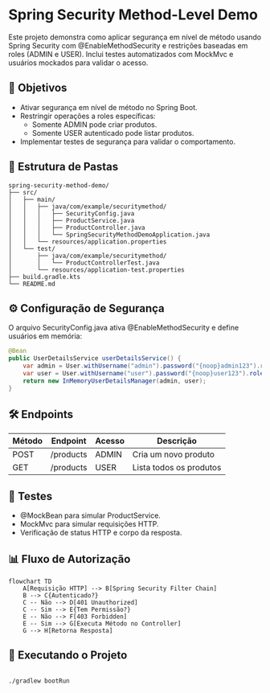 # Spring Security Method-Level Demo

Este projeto demonstra como aplicar segurança em nível de método usando Spring Security com @EnableMethodSecurity e restrições baseadas em roles (ADMIN e USER).
Inclui testes automatizados com MockMvc e usuários mockados para validar o acesso.

## 📌 Objetivos

- Ativar segurança em nível de método no Spring Boot.
- Restringir operações a roles específicas:
   - Somente ADMIN pode criar produtos.
   - Somente USER autenticado pode listar produtos.
- Implementar testes de segurança para validar o comportamento.

## 📂 Estrutura de Pastas

```text
spring-security-method-demo/
├── src/
│   ├── main/
│   │   ├── java/com/example/securitymethod/
│   │   │   ├── SecurityConfig.java
│   │   │   ├── ProductService.java
│   │   │   ├── ProductController.java
│   │   │   └── SpringSecurityMethodDemoApplication.java
│   │   └── resources/application.properties
│   └── test/
│       ├── java/com/example/securitymethod/
│       │   └── ProductControllerTest.java
│       └── resources/application-test.properties
├── build.gradle.kts
└── README.md
```

## ⚙️ Configuração de Segurança

O arquivo SecurityConfig.java ativa @EnableMethodSecurity e define usuários em memória:

```java
@Bean
public UserDetailsService userDetailsService() {
    var admin = User.withUsername("admin").password("{noop}admin123").roles("ADMIN").build();
    var user = User.withUsername("user").password("{noop}user123").roles("USER").build();
    return new InMemoryUserDetailsManager(admin, user);
}
```

## 🛠 Endpoints

| Método |	Endpoint |	Acesso |	Descrição |
|--------|-----------|---------|-------------|
| POST	| /products	| ADMIN	| Cria um novo produto |
| GET	| /products	| USER	| Lista todos os produtos |

## 🧪 Testes

- @MockBean para simular ProductService.
- MockMvc para simular requisições HTTP.
- Verificação de status HTTP e corpo da resposta.

## 📊 Fluxo de Autorização

```mermaid
flowchart TD
    A[Requisição HTTP] --> B[Spring Security Filter Chain]
    B --> C{Autenticado?}
    C -- Não --> D[401 Unauthorized]
    C -- Sim --> E{Tem Permissão?}
    E -- Não --> F[403 Forbidden]
    E -- Sim --> G[Executa Método no Controller]
    G --> H[Retorna Resposta]

```

## 🚀 Executando o Projeto

```bash

./gradlew bootRun

```

